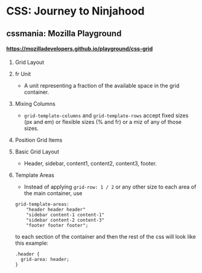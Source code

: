 # CSS: Journey to Ninjahood

## cssmania: Mozilla Playground
#### https://mozilladevelopers.github.io/playground/css-grid

1. Grid Layout
2. fr Unit
    - A unit representing a fraction of the available space in the grid container.
3. Mixing Columns
    - <code>grid-template-columns</code> and <code>grid-template-rows</code> accept fixed sizes (px and em) or flexible sizes (% and fr) or a miz of any of those sizes.
4. Position Grid Items
5. Basic Grid Layout
    - Header, sidebar, content1, content2, content3, footer.
6. Template Areas
    - Instead of applying <code>grid-row: 1 / 2</code> or any other size to each area of the main container, use

    ```
    grid-template-areas:
        "header header header"
        "sidebar content-1 content-1"
        "sidebar content-2 content-3"
        "footer footer footer";
    ```

    to each section of the container and then the rest of the css will look like this example:

    ```
    .header {
      grid-area: header;
    }
    ```
